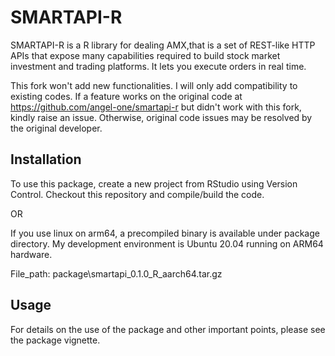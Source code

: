 # SMARTAPI-R

SMARTAPI-R is a R library for dealing AMX,that is a set of REST-like HTTP APIs that expose many capabilities required to build stock market investment and trading platforms. It lets you execute orders in real time.

This fork won't add new functionalities. I will only add compatibility to existing codes. If a feature works on the original code at https://github.com/angel-one/smartapi-r but didn't work with this fork, kindly raise an issue. Otherwise, original code issues may be resolved by the original developer.

## Installation
To use this package, create a new project from RStudio using Version Control. Checkout this repository and compile/build the code.

OR 

If you use linux on arm64, a precompiled binary is available under package directory. My development environment is Ubuntu 20.04 running on ARM64 hardware.

File_path: package\smartapi_0.1.0_R_aarch64.tar.gz


## Usage

For details on the use of the package and other important points, please see the package vignette.

